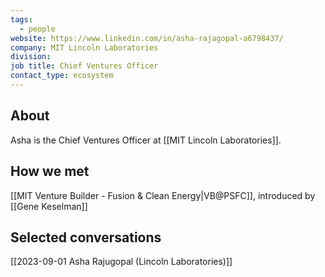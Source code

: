 ```yaml
---
tags:
  - people
website: https://www.linkedin.com/in/asha-rajagopal-a6798437/
company: MIT Lincoln Laboratories
division: 
job title: Chief Ventures Officer
contact_type: ecosystem
---
```

## About
Asha is the Chief Ventures Officer at [[MIT Lincoln Laboratories]].


## How we met
[[MIT Venture Builder - Fusion & Clean Energy|VB@PSFC]], introduced by [[Gene Keselman]]

## Selected conversations
[[2023-09-01 Asha Rajugopal (Lincoln Laboratories)]]